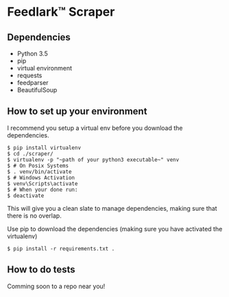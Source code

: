 Feedlark:tm: Scraper
================

Dependencies
------------

- Python 3.5
- pip
- virtual environment
- requests
- feedparser
- BeautifulSoup

How to set up your environment
------------------------------

I recommend you setup a virtual env before you download the dependencies.

    $ pip install virtualenv
    $ cd ./scraper/
    $ virtualenv -p "~path of your python3 executable~" venv
    $ # On Posix Systems
    $ . venv/bin/activate
    $ # Windows Activation
    $ venv\Scripts\activate
    $ # When your done run:
    $ deactivate


This will give you a clean slate to manage dependencies, making sure that
there is no overlap.

Use pip to download the dependencies (making sure you have activated the
virtualenv)

    $ pip install -r requirements.txt .


How to do tests
------------

Comming soon to a repo near you!